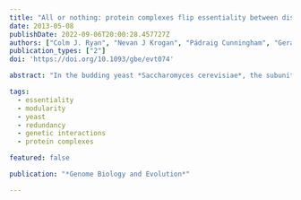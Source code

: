 ```yaml
---
title: "All or nothing: protein complexes flip essentiality between distantly related eukaryotes"
date: 2013-05-08
publishDate: 2022-09-06T20:00:28.457727Z
authors: ["Colm J. Ryan", "Nevan J Krogan", "Pádraig Cunningham", "Gerard Cagney"]
publication_types: ["2"]
doi: 'https://doi.org/10.1093/gbe/evt074'

abstract: "In the budding yeast *Saccharomyces cerevisiae*, the subunits of any given protein complex are either mostly essential or mostly nonessential, suggesting that essentiality is a property of molecular machines rather than individual components. There are exceptions to this rule, however, that is, nonessential genes in largely essential complexes and essential genes in largely nonessential complexes. Here, we provide explanations for these exceptions, showing that redundancy within complexes, as revealed by genetic interactions, can explain many of the former cases, whereas “moonlighting,” as revealed by membership of multiple complexes, can explain the latter. Surprisingly, we find that redundancy within complexes cannot usually be explained by gene duplication, suggesting alternate buffering mechanisms. In the distantly related *Schizosaccharomyces pombe*, we observe the same phenomenon of modular essentiality, suggesting that it may be a general feature of eukaryotes. Furthermore, we show that complexes flip essentiality in a cohesive fashion between the two species, that is, they tend to change from mostly essential to mostly nonessential, or vice versa, but not to mixed patterns. We show that these flips in essentiality can be explained by differing lifestyles of the two yeasts. Collectively, our results support a previously proposed model where proteins are essential because of their involvement in essential functional modules rather than because of specific topological features such as degree or centrality."

tags:
  - essentiality
  - modularity
  - yeast
  - redundancy
  - genetic interactions
  - protein complexes

featured: false

publication: "*Genome Biology and Evolution*"

---
```


